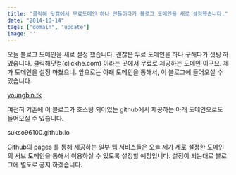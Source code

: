 ```yaml
---
title: "클릭해 닷컴에서 무료도메인 하나 만들어다가 블로그 도메인을 새로 설정했습니다."
date: "2014-10-14"
tags: ["domain", "update"]
image: ''
---
```


오늘 블로그 도메인을 새로 설정 했습니다. 괜찮은 무료 도메인을 하나 구해다가 셋팅 하였습니다.
클릭해닷컴(clickhe.com) 이라는 곳에서 무료로 제공하는 도메인 이구요. 제가 도메인을 설정 마쳤으니. 앞으로는 아래 도메인을 통해서, 
이 블로그에 들어오실 수 있습니다.

<a href="youngbin.tk">youngbin.tk</a>

여전히 기존에 이 블로그가 호스팅 되어있는 github에서 제공하는 아래 도메인으로도 들어오실 수 있습니다.

sukso96100.github.io

Github의 pages 를 통해 제공하는 일부 웹 서비스들은
오늘 제가 세로 설정한 도메인의 서브 도메인을 통해서 이용하실 수 있도록 설정할 예정입니다.
설정이 되는대로 블로그에 별도로 공지 하겠습니다.
